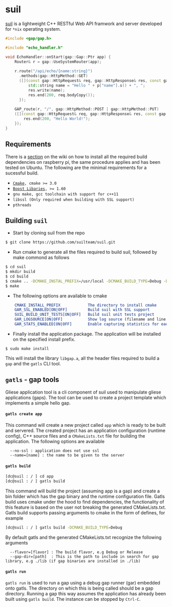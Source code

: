 # suil
[suil](https://github.com/suilteam/suil/wiki/suil) is a lightweight C++ RESTful Web API framwork and server developed for `*nix` operating system.

```C++
#include <gap/gap.h>

#include "echo_handler.h"

void EchoHandler::onStart(gap::Gap::Ptr app) {
    Router& r = gap::UseSystemRouter(app);
    
    r.route("/api/echo/{name:string}")
      .methods(gap::HttpMethod::GET)
      ([](const gap::HttpRequest& req, gap::HttpResponse& res, const gap::RouteParams& p) {
          std::string name = "Hello " + p["name"].s() + ", ";
          res.write(name);
          res.end(200, req.bodyCopy());
      });
      
    GAP_route(r, "/", gap::HttpMethod::POST | gap::HttpMethod::PUT)
    ([](const gap::HttpRequest& req, gap::HttpResponse& res, const gap::RouteParams& /*p*/) {
        res.end(200, "Hello World!");
    });
}
```

## Requirements
There is a [section](https://github.com/suilteam/suil/wiki/suil) on the wiki on how to install all the required build dependencies on raspberry pi, the same procedure applies and has been tested on Ubuntu. The following are the minimal requirements for a sucessful build.
* [`Cmake`](https://cmake.org/)`, cmake >= 3.0`
* [`Boost Libaries`](http://www.boost.org/doc/libs/)`, >= 1.60`
* `gnu make, gcc toolchain with support for c++11`
* `libssl (Only required when building with SSL support)`
* `pthreads`

## Building `suil`
* Start by cloning suil from the repo
```bash
$ git clone https://github.com/suilteam/suil.git
```

* Run cmake to generate all the files required to build suil, followed by make commond as follows
```bash
$ cd suil
$ mkdir build
$ cd build
$ cmake .. -DCMAKE_INSTAL_PREFIX=/usr/local -DCMAKE_BUILD_TYPE=Debug -DSUIL_BUILD_UNIT_TESTS=OFF
$ make
```

* The following options are available to cmake
```cmake
    CMAKE_INSTALL_PREFIX            The directory to install cmake
    GAR_SSL_ENABLED[ON|OFF]         Build suil with SSL support
    SUIL_BUILD_UNIT_TESTS[ON|OFF]   Build suil unit tests project
    GAR_LOGSOURCE[ON|OFF]           Show log source (filename and line number) in logs
    GAR_STATS_ENABLED[ON|OFF]       Enable capturing statistics for each gap running on GAR
```
* Finally install the application package. The application will be installed on the specified install prefix.
```
$ sudo make install
```
This will install the library `libgap.a`, all the header files required to build a `gap` and the `gatls` CLI tool.


## `gatls` - gap tools
Gliese application tool is a cli component of suil used to manipulate gliese applications (gaps). The tool can be used to create  a project template which implements a simple hello gap.

#### `gatls create app`

This command will create a new project called `app` which is ready to be built and servered. The created project has an application configuration (runtime config), C++ source files and a `CMakeLists.txt` file for building the application. The following options are available
```
  --no-ssl : application does not use ssl
  --name=[name] : the name to be given to the server
```

#### `gatls build`
```bash
[dc@suil : / ] cd app
[dc@suil : / ] gatls build
```
This command will build the project (assuming app is a gap) and create a bin folder which has the gap binary and the runtime configuration file. Gatls build uses cmake under the hood to find dependencies, the functionality of this feature is based on the user not breaking the generated CMakeLists.txt. Gatls build supports passing arguments to cmake in the form of defines, for example
```bash
[dc@suil : / ] gatls build -DCMAKE_BUILD_TYPE=Debug
```
By default gatls and the generated CMakeLists.txt recognize the following arguments
```
  --flavor=[flavor] : The build flavor, e.g Debug or Release
  --gap-dir=[path]  : This is the path to include in search for gap library, e.g ./lib (if gap binaries are installed in ./lib)
```

#### `gatls run`
`gatls run` is used to run a gap using a debug gap runner (gar) embedded onto gatls. The directory on which this is being called should be a gap directory. Running a gap this way assumes the application has already been built using `gatls build`. The instance can be stopped by `Ctrl-C`.
